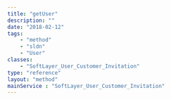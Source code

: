 ```yaml
---
title: "getUser"
description: ""
date: "2018-02-12"
tags:
    - "method"
    - "sldn"
    - "User"
classes:
    - "SoftLayer_User_Customer_Invitation"
type: "reference"
layout: "method"
mainService : "SoftLayer_User_Customer_Invitation"
---
```

